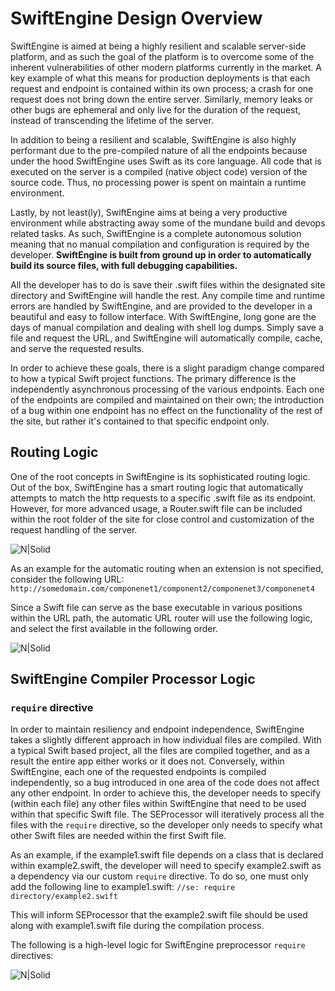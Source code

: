 # SwiftEngine Design Overview

SwiftEngine is aimed at being a highly resilient and scalable server-side platform, and as such the goal of the platform is to overcome some of the inherent vulnerabilities of other modern platforms currently in the market. A key example of what this means for production deployments is that each request and endpoint is contained within its own process; a crash for one request does not bring down the entire server. Similarly, memory leaks or other bugs are ephemeral and only live for the duration of the request, instead of transcending the lifetime of the server.

In addition to being a resilient and scalable, SwiftEngine is also highly performant due to the pre-compiled nature of all the endpoints because under the hood SwiftEngine uses Swift as its core language. All code that is executed on the server is a compiled (native object code) version of the source code. Thus, no processing power is spent on maintain a runtime environment. 

Lastly, by not least(ly), SwiftEngine aims at being a very productive environment while abstracting away some of the mundane build and devops related tasks. As such, SwiftEngine is a complete autonomous solution meaning that no manual compilation and configuration is required by the developer.  __SwiftEngine is built from ground up in order to automatically build its source files, with full debugging capabilities.__

All the developer has to do is save their .swift files within the designated site directory and SwiftEngine will handle the rest. Any compile time and runtime errors are handled by SwiftEngine, and are provided to the developer in a beautiful and easy to follow interface. With SwiftEngine, long gone are the days of manual compilation and dealing with shell log dumps. Simply save a file and request the URL, and SwiftEngine will automatically compile, cache, and serve the requested results.  

In order to achieve these goals, there is a slight paradigm change compared to how a typical Swift project functions. The primary difference is the independently asynchronous processing of the various endpoints. Each one of the endpoints are compiled and maintained on their own; the introduction of a bug within one endpoint has no effect on the functionality of the rest of the site, but rather it's contained to that specific endpoint only.


## Routing Logic

One of the root concepts in SwiftEngine is its sophisticated routing logic. Out of the box, SwiftEngine has a smart routing logic that automatically attempts to match the http requests to a specific .swift file as its endpoint. However, for more advanced usage, a Router.swift file can be included within the root folder of the site for close control and customization of the request handling of the server.

![N|Solid](http://www.plantuml.com/plantuml/svg/bP5FSzem4CNl-XGxES4bt4dR96tAj8Sc6K8_W2gjiH9Bwqgh05FuxaKMs9v0_i01nEhjy_izNmMMdgEjH7WohfPUMf2ApRFX5VmJ05-bUffxYav_eueyB4h3cERaDVey-rDjHGBWnaXBJXzTWUx-sEgrzxJeZpQYbsZxpOODkHofjp_tSjLe4uOO_vZDxc6AVoC6tlugDC-enw9ahiUZaIOhZJjNP4UVS2bjNU6N2s4A64mfClhpi305Gs4g15oQmE5o25oYWy4Amr10ByZPuKf5SwFEceW0oVMNP5NkdA0W3pudU-cQFeFl-vD6bgfi_c0LC1dz3E2Rnu4bZV0P0dkZ68uQJLunWe6ZV9L7Jfj206n4TodoKFGmhoEJbMmKPE34b-dsDIyCbnJRsXXTCEGEagMLjlN3fa_kfFKQQInah3XxdcgNYJjRdwbGvt2b392DEpIuF0gd2GFirk4btqbuyDQhp87VJYmTSOc-5tbGigtMZ_LyNRlv-Z6GMoEhuGTGKB-7yV0AniSeyc4Zacmd429LCxxtf30a6WsuH1KPstuVsdx3XGXCjH0fntYA7BrB8I6mPACQJIkPT9BRknbCxdxVta39N3Vg642HtgklqEbeg_y0)

As an example for the automatic routing when an extension is not specified, consider the following URL: `http://somedomain.com/componenet1/component2/componenet3/componenet4`

Since a Swift file can serve as the base executable in various positions within the URL path, the automatic URL router will use the following logic, and select the first available in the following order.

![N|Solid](http://www.plantuml.com/plantuml/svg/pPFFRjGm4CRlVefHJzaSkkBFAJtGGgaujTMoF82n9yseYITunbrMLTyTEsp1GdlWK24i9R4_V-FVvrW-5xLHqpGQkQSmssWdi4xfWNGFZmRWlNNtTv5Jy1zuv0YxWHIBpj5Z_Abz7RCfQvTa9mx-Q0bKyqTABsBaNIqzcIfHVYifSO37Fz1tqUwBTzc6wJvjjxUmmMy9HVFN8JsWxyoWEdVhjV24dYTBuTJnjCxFp043wgjVVNrToM-g_jipOypl72SNIVDAIWusd1GZD86Xfn41loi6AIQPqL5Fw5SdIt3geQcfRNigE-grRPyhILJUhK073D3iKLO6bjPyVEvvLEk6FC1Hi43BH1a6Jxqv0gcszgzvzQzySVRVe-jJ_4zYhDlMOs_Jg2yIfpgG9zDShSp1OqmfwsuZEnG16tmce4kA40-Nv7F1Bt0vCw8yczpA4jq6DSK0rpTRkBhvSdq9vHQ1gDKauDZZmN-UoMaQVm00)

## SwiftEngine Compiler Processor Logic 

### `require` directive 
In order to maintain resiliency and endpoint independence, SwiftEngine takes a slightly different approach in how individual files are compiled. With a typical Swift based project, all the files are compiled together, and as a result the entire app either works or it does not. Conversely, within SwiftEngine, each one of the requested endpoints is compiled independently, so a bug introduced in one area of the code does not affect any other endpoint. In order to achieve this, the developer needs to specify (within each file) any other files within SwiftEngine that need to be used within that specific Swift file. The SEProcessor will iteratively process all the files with the `require` directive, so the developer only needs to specify what other Swift files are needed within the first Swift file.

As an example, if the example1.swift file depends on a class that is declared within example2.swift, the developer will need to specify example2.swift as a dependency via our custom `require` directive. To do so, one must only add the following line to example1.swift:
`//se: require directory/example2.swift`

This will inform SEProcessor that the example2.swift file should be used along with example1.swift file during the compilation process.

The following is a high-level logic for SwiftEngine preprocessor `require` directives:

![N|Solid](http://www.plantuml.com/plantuml/svg/RL9DRzim3BthL_3e14C3xEWC_UY6dOVj5p0HdH2LHLUIcsN3_lj8sQWJD08IIoJVu-EJ7dF1LCO-kFp2SS24FU2-y1kNC_nr0C-uVpaa6QF_Aa4Id8vSoEAIFAKfjWjQfB5lZBr4VnC2I_uMz2abELs6_haBHVfVkB34AkaIVqXuhhKsXcj_91gIx2bdpVso6FcjQpag6WF_8LYl4xsEd0W2vx9U0oQbs6GgMzSyhPodWlkZg_is4Nh89-uAT1n8cJgE7Z24XKSfl7xCCygjsoXL2tCEilJqNOBAtT1lx8T0d-ygtzOvxg2vpGATcVUmWdAa2CsPyie1w6Y4nO4kWtvPkEytqu43tK_qAj6qdwjp8DsLN1lyYhjoKiW4JHHhPQj5xw781yEsSzuCcdPH2a7Ymz74JUjdrMezhZgRYTaqPOu7c6yA9C8xaDHy3P1fDZJtWzWbJj1FWD4lnJroBFghbMFar_7M_UO5OCI783iCDNit9oZwEeIR3zpfpis6s_CDwamlwNgOH1qbYZe2u1jom5sW1pLpCT9DNAvvNjwLxTi1SvxDE74vSlmekyZyyFRI3rgPN6EbTTGaKYhSXhE06L43gwtBHGRtg9t7Flm7)


